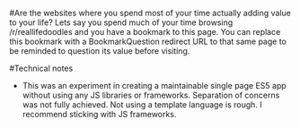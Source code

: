 #Are the websites where you spend most of your time actually adding value to your life?
Lets say you spend much of your time browsing /r/reallifedoodles and you have a
bookmark to this page.
You can replace this bookmark with a BookmarkQuestion redirect URL to that same page to be reminded
to question its value before visiting.

#Technical notes
- This was an experiment in creating a maintainable single page ES5 app without using any JS libraries or frameworks. Separation of concerns was not fully achieved. Not using a template language is rough. I recommend sticking with JS frameworks.
